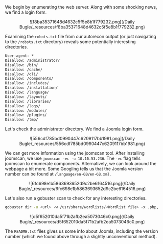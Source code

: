 We begin by enumerating the web server. Along with some shocking news, we find a login form.

<center>

![f8ba35371648d4632c5f5e8b1f779232.png](/Daily Bugle/_resources/f8ba35371648d4632c5f5e8b1f779232.png)

</center>

Examining the `robots.txt` file from our autorecon output (or just navigating to the `/robots.txt` directory) reveals some potentially interesting directories.

```txt
User-agent: *
Disallow: /administrator/
Disallow: /bin/
Disallow: /cache/
Disallow: /cli/
Disallow: /components/
Disallow: /includes/
Disallow: /installation/
Disallow: /language/
Disallow: /layouts/
Disallow: /libraries/
Disallow: /logs/
Disallow: /modules/
Disallow: /plugins/
Disallow: /tmp/
```

Let's check the administrator directory. We find a Joomla login form.

<center>

![556cdf785bd0990447c6209117bb1981.png](/Daily Bugle/_resources/556cdf785bd0990447c6209117bb1981.png)

</center>

We can get more information using the joomscan tool. After installing joomscan, we use `joomscan -ec -u 10.10.53.236`.  The `-ec` flag tells joomscan to enumerate components. Alternatively, we can look around the webpage a bit more. Some Googling tells us that the Joomla version number can be found at `/language/en-GB/en-GB.xml`.

<center>

![6fc698e1b5863693652d9c2be6164516.png](/Daily Bugle/_resources/6fc698e1b5863693652d9c2be6164516.png)

</center>

Let's also run a gobuster scan to check for any interesting directories.
```bash
gobuster dir -u <url> -w /usr/share/wordlists/<Wordlist file> -x .php,.txt,.html -s "200" -o output.txt
```

<center>

![d5f652010da5f71b2afb2ea5073046c0.png](/Daily Bugle/_resources/d5f652010da5f71b2afb2ea5073046c0.png)

</center>

The `README.txt` files gives us some info about Joomla, including the version number (which we found above through a slightly unconventional method).